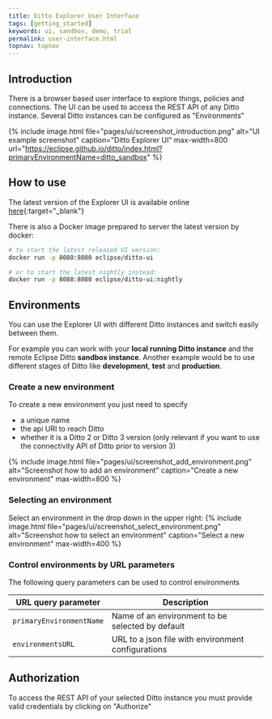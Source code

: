 ```yaml
---
title: Ditto Explorer User Interface
tags: [getting_started]
keywords: ui, sandbox, demo, trial
permalink: user-interface.html
topnav: topnav
---
```


## Introduction

There is a browser based user interface to explore things, policies and connections.
The UI can be used to access the REST API of any Ditto instance.
Several Ditto instances can be configured as "Environments"

{% include image.html file="pages/ui/screenshot_introduction.png" alt="UI example screenshot" caption="Ditto Explorer UI" max-width=800 url="https://eclipse.github.io/ditto/index.html?primaryEnvironmentName=ditto_sandbox" %}


## How to use

The latest version of the Explorer UI is available online [here](https://eclipse.github.io/ditto/index.html?primaryEnvironmentName=ditto_sandbox){:target="_blank"}

There is also a Docker image prepared to server the latest version by docker:
```bash
# to start the latest released UI version:
docker run -p 8088:8080 eclipse/ditto-ui

# or to start the latest nightly instead:
docker run -p 8088:8080 eclipse/ditto-ui:nightly
```

## Environments
You can use the Explorer UI with different Ditto instances and switch easily between them.

For example you can work with your **local running Ditto instance** and the remote Eclipse Ditto **sandbox instance**.
Another example would be to use different stages of Ditto like **development**, **test** and **production**.

### Create a new environment
To create a new environment you just need to specify
* a unique name
* the api URI to reach Ditto
* whether it is a Ditto 2 or Ditto 3 version (only relevant if you want to use the connectivity API of Ditto prior to version 3)

{% include image.html file="pages/ui/screenshot_add_environment.png" alt="Screenshot how to add an environment" caption="Create a new environment" max-width=800 %}

### Selecting an environment
Select an environment in the drop down in the upper right:
{% include image.html file="pages/ui/screenshot_select_environment.png" alt="Screenshot how to select an environment" caption="Select a new environment" max-width=400 %}


### Control environments by URL parameters
The following query parameters can be used to control environments

| URL query parameter | Description |
| ---------------------|-------------|
| `primaryEnvironmentName` | Name of an environment to be selected by default |
| `environmentsURL` | URL to a json file with environment configurations |

## Authorization
To access the REST API of your selected Ditto instance you must provide valid credentials by clicking on "Authorize"